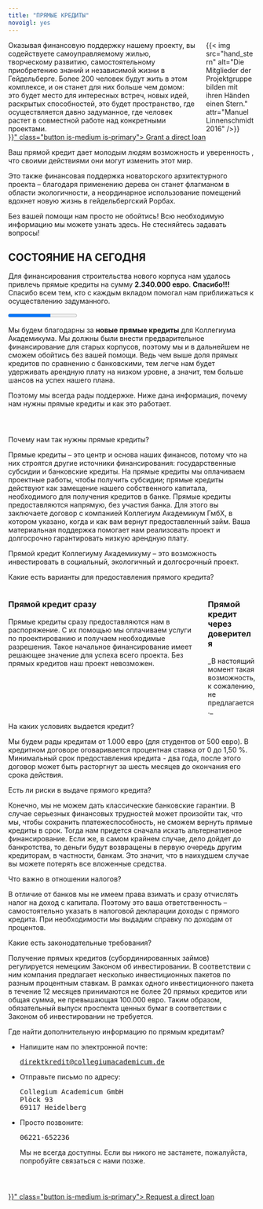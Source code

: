 ```yaml
---
title: "ПРЯМЫЕ КРЕДИТЫ"
novoigl: yes
---
```


<div class="columns">
  <div class="column">
    Оказывая финансовую поддержку нашему проекту, вы содействуете самоуправляемому жилью, творческому развитию, самостоятельному приобретению знаний и независимой жизни в Гейдельберге. Более 200 человек будут жить в этом комплексе, и он станет для них больше чем домом: это будет место для интересных встреч, новых идей, раскрытых способностей, это будет пространство, где осуществляется давно задуманное, где человек растет в совместной работе над конкретными проектами.
  </div>
  <div class="column">
    {{< img src="hand_stern" alt="Die Mitglieder der Projektgruppe bilden mit ihren Händen einen Stern." attr="Manuel Linnenschmidt 2016" />}}
  </div>
</div>

<div class="buttons is-centered">
    <a href="{{< relref "/pages/unterstuetzen/direktkredit-geben" >}}" class="button is-medium is-primary">
        <span class="icon">
            <i class="icon-heart"></i>
        </span>
        <span>Grant a direct loan</span>
    </a>
</div>

Ваш прямой кредит дает молодым людям возможность и уверенность , что своими действиями они могут изменить этот мир.

Это также финансовая поддержка новаторского архитектурного проекта – благодаря применению дерева он станет флагманом в области экологичности, а неординарное использование помещений вдохнет новую жизнь в гейдельбергский Рорбах.

Без вашей помощи нам просто не обойтись! Всю необходимую информацию мы можете узнать здесь. Не стесняйтесь задавать вопросы!

## СОСТОЯНИЕ НА СЕГОДНЯ

Для финансирования строительства нового корпуса нам удалось привлечь прямые кредиты на сумму **2.340.000 евро**. **Спасибо!!!** Спасибо всем тем, кто с каждым вкладом помогал нам приближаться к осуществлению задуманного.

<progress class="progress is-large is-primary" value="2340" max="3800"></progress>

Мы будем благодарны за **новые прямые кредиты** для Коллегиума Академикума. Мы должны были внести предварительное финансирование для старых корпусов, поэтому мы и в дальнейшем не сможем обойтись без вашей помощи. Ведь чем выше доля прямых кредитов по сравнению с банковскими, тем легче нам будет удерживать арендную плату на низком уровне, а значит, тем больше шансов на успех нашего плана.

Поэтому мы всегда рады поддержке. Ниже дана информация, почему нам нужны прямые кредиты и как это работает.

<section style="margin-top: 4em;">
  <div class="message toggle is-active">
    <div class="message-header">
      <p>Почему нам так нужны прямые кредиты?</p>
    </div>
    <div class="message-body">
      <div class="message-content">
        <p>Прямые кредиты – это центр и основа наших финансов, потому что на них строятся другие источники финансирования: государственные субсидии и банковские кредиты. На прямые кредиты мы оплачиваем проектные работы, чтобы получить субсидии; прямые кредиты действуют как замещение нашего собственного капитала, необходимого для получения кредитов в банке. Прямые кредиты предоставляются напрямую, без участия банка. Для этого вы заключаете договор с компанией Коллегиум Академикум ГмбХ, в котором указано, когда и как вам вернут предоставленный займ. Ваша материальная поддержка помогает нам реализовать проект и долгосрочно гарантировать низкую арендную плату.</p>
        <div class="notification is-primary">Прямой кредит Коллегиуму Академикуму – это возможность инвестировать в социальный, экологичный и долгосрочный проект.</div>
      </div>
    </div>
  </div>
  <div class="message toggle">
    <div class="message-header">
      <p>Какие есть варианты для предоставления прямого кредита?</p>
    </div>
    <div class="message-body">
      <div class="message-content">
      <div class="columns">
        <div class="column">
        <h3>Прямой кредит сразу</h3>
        Прямые кредиты сразу предоставляются нам в распоряжение. С их помощью мы оплачиваем услуги по проектированию и получаем необходимые разрешения. Такое начальное финансирование имеет решающее значение для успеха всего проекта. Без прямых кредитов наш проект невозможен.
        </div>
        <div class="column">
        <h3>Прямой кредит через доверителя</h3>
		_В настоящий момент такая возможность, к сожалению, не предлагается._
        <!-- Treuhand-Direktkredite stehen uns erst zur Verfügung, sobald der Kauf des Grundstücks ansteht. Ab diesem Zeitpunkt ist die Bankfinanzierung gesichert und momentan in Aussicht stehende Fördermittel zugesagt. Treuhand-Direktkredit erhöhen unseren Eigenkapitalanteil gegenüber der Bank und sind daher ein wichtiger Baustein. Sie können jedoch die notwendige Initialfinanzierung nicht ermöglichen. -->
        </div>
      </div>
      </div>
    </div>
  </div>
  <div class="message toggle">
    <div class="message-header">
      <p>На каких условиях выдается кредит?</p>
    </div>
    <div class="message-body">
      <div class="message-content">
    Мы будем рады кредитам от 1.000 евро (для студентов от 500 евро). В кредитном договоре оговаривается процентная ставка от 0 до 1,50 %. Минимальный срок предоставления кредита - два года, после этого договор может быть расторгнут за шесть месяцев до окончания его срока действия.
      </div>
    </div>
  </div>
  <div class="message toggle">
    <div class="message-header">
      <p>Есть ли риски в выдаче прямого кредита?</p>
    </div>
    <div class="message-body">
      <div class="message-content">
      Конечно, мы не можем дать классические банковские гарантии. В случае серьезных финансовых трудностей может произойти так, что мы, чтобы сохранить платежеспособность, не сможем вернуть прямые кредиты в срок. Тогда нам придется сначала искать альтернативное финансирование. Если же, в самом крайнем случае, дело дойдет до банкротства, то деньги будут возвращены в первую очередь другим кредиторам, в частности, банкам. Это значит, что в наихудшем случае вы можете потерять все вложенные средства.
      </div>
    </div>
  </div>
  <div class="message toggle">
    <div class="message-header">
      <p>Что важно в отношении налогов?</p>
    </div>
    <div class="message-body">
      <div class="message-content">
      В отличие от банков мы не имеем права взимать и сразу отчислять налог на доход с капитала. Поэтому это ваша ответственность – самостоятельно указать в налоговой декларации доходы с прямого кредита. При необходимости мы выдадим справку по доходам от процентов.
      </div>
    </div>
  </div>
  <div class="message toggle">
    <div class="message-header">
      <p>Какие есть законодательные требования?</p>
    </div>
    <div class="message-body">
      <div class="message-content">
      Получение прямых кредитов (субординированных займов) регулируется немецким Законом об инвестировании. В соответствии с ним компания предлагает несколько инвестиционных пакетов по разным процентным ставкам. В рамках одного инвестиционного пакета в течение 12 месяцев принимаются не более 20 прямых кредитов или общая сумма, не превышающая 100.000 евро. Таким образом, обязательный выпуск проспекта ценных бумаг в соответствии с Законом об инвестировании не требуется.
      </div>
    </div>
  </div>
  <div class="message toggle">
    <div class="message-header">
      <p>Где найти дополнительную информацию по прямым кредитам?</p>
    </div>
    <div class="message-body">
      <div class="message-content">
        <ul>
          <li>Напишите нам по электронной почте:
            <pre><a href="mailto:direktkredit@collegiumacademicum.de">direktkredit@collegiumacademicum.de</a></pre>
          </li>
          <li>Отправьте письмо по адресу:
            <pre>Collegium Academicum GmbH
Plöck 93
69117 Heidelberg</pre>
          </li>
          <li>Просто позвоните:
            <pre>06221-652236</pre>
            <p>Мы не всегда доступны. Если вы никого не застанете, пожалуйста, попробуйте связаться с нами позже.</p>
          </li>
        </ul>
      </div>
    </div>
  </div>
</section>

<div class="buttons is-centered" style="margin-top:4em;">
    <a href="{{< relref "/pages/unterstuetzen/direktkredit-geben" >}}" class="button is-medium is-primary">
        <span class="icon">
            <i class="icon-heart"></i>
        </span>
        <span>Request a direct loan</span>
    </a>
</div>
